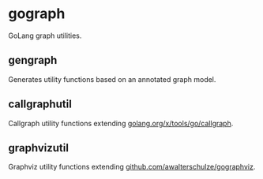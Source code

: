 # gograph
GoLang graph utilities.

## gengraph
Generates utility functions based on an annotated graph model.

## callgraphutil
Callgraph utility functions extending [golang.org/x/tools/go/callgraph](golang.org/x/tools/go/callgraph).

## graphvizutil
Graphviz utility functions extending [github.com/awalterschulze/gographviz](github.com/awalterschulze/gographviz).